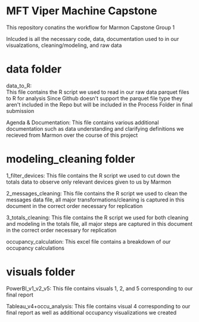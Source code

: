 # MFT Viper Machine Capstone

This repository conatins the workflow for Marmon Capstone Group 1

Inlcuded is all the necessary code, data, documentation used to in our visualzations, cleaning/modeling, and raw data

# data folder
data_to_R:  
This file contains the R script we used to read in our raw data parquet files to R for analysis
Since Github doesn't support the parquet file type they aren't included in the Repo but will be included in the Process Folder in final submission

Agenda & Documentation:
This file contains various additional documentation such as data understanding and clarifying definitions we recieved from Marmon over the course of this project

# modeling_cleaning folder
1_filter_devices:
This file contains the R script we used to cut down the totals data to observe only relevant devices given to us by Marmon

2_messages_cleaning:
This file contains the R script we used to clean the messages data file, all major transformations/cleaning is captured in this document in the correct order necessary for replication

3_totals_cleaning:
This file contains the R script we used for both cleaning and modeling in the totals file, all major steps are captured in this document in the correct order necessary for replication

occupancy_calculation:
This excel file contains a breakdown of our occupancy calculations

# visuals folder
PowerBI_v1_v2_v5:
This file contains visuals 1, 2, and 5 corresponding to our final report

Tableau_v4+occu_analysis:
This file contains visual 4 corresponding to our final report as well as additional occupancy visualizations we created
